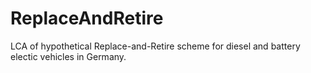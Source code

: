 # ReplaceAndRetire
LCA of hypothetical Replace-and-Retire scheme for diesel and battery electic vehicles in Germany. 

